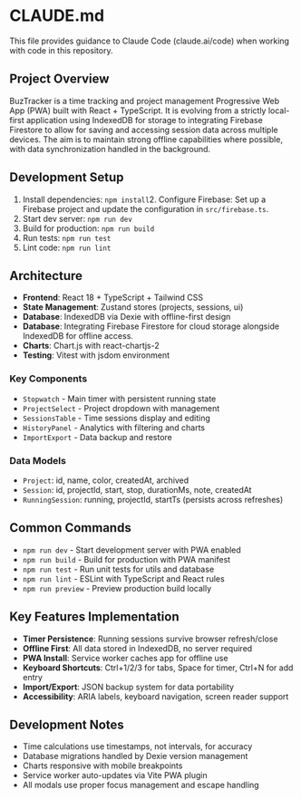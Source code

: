 # CLAUDE.md

This file provides guidance to Claude Code (claude.ai/code) when working with code in this repository.

## Project Overview

BuzTracker is a time tracking and project management Progressive Web App (PWA) built with React + TypeScript. It is evolving from a strictly local-first application using IndexedDB for storage to integrating Firebase Firestore to allow for saving and accessing session data across multiple devices. The aim is to maintain strong offline capabilities where possible, with data synchronization handled in the background.

## Development Setup

1. Install dependencies: `npm install`2. Configure Firebase: Set up a Firebase project and update the configuration in `src/firebase.ts`.
2. Start dev server: `npm run dev`
3. Build for production: `npm run build`
4. Run tests: `npm run test`
5. Lint code: `npm run lint`

## Architecture

- **Frontend**: React 18 + TypeScript + Tailwind CSS
- **State Management**: Zustand stores (projects, sessions, ui)
- **Database**: IndexedDB via Dexie with offline-first design
- **Database**: Integrating Firebase Firestore for cloud storage alongside IndexedDB for offline access.
- **Charts**: Chart.js with react-chartjs-2
- **Testing**: Vitest with jsdom environment

### Key Components

- `Stopwatch` - Main timer with persistent running state
- `ProjectSelect` - Project dropdown with management
- `SessionsTable` - Time sessions display and editing
- `HistoryPanel` - Analytics with filtering and charts
- `ImportExport` - Data backup and restore

### Data Models

- `Project`: id, name, color, createdAt, archived
- `Session`: id, projectId, start, stop, durationMs, note, createdAt
- `RunningSession`: running, projectId, startTs (persists across refreshes)

## Common Commands

- `npm run dev` - Start development server with PWA enabled
- `npm run build` - Build for production with PWA manifest
- `npm run test` - Run unit tests for utils and database
- `npm run lint` - ESLint with TypeScript and React rules
- `npm run preview` - Preview production build locally

## Key Features Implementation

- **Timer Persistence**: Running sessions survive browser refresh/close
- **Offline First**: All data stored in IndexedDB, no server required  
- **PWA Install**: Service worker caches app for offline use
- **Keyboard Shortcuts**: Ctrl+1/2/3 for tabs, Space for timer, Ctrl+N for add entry
- **Import/Export**: JSON backup system for data portability
- **Accessibility**: ARIA labels, keyboard navigation, screen reader support

## Development Notes

- Time calculations use timestamps, not intervals, for accuracy
- Database migrations handled by Dexie version management
- Charts responsive with mobile breakpoints
- Service worker auto-updates via Vite PWA plugin
- All modals use proper focus management and escape handling